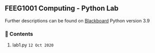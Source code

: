 FEEG1001 Computing - Python Lab
---
Further descriptions can be found on [Blackboard](https://blackboard.soton.ac.uk)
Python version 3.9

### 📃 Contents
1. lab1.py `12 Oct 2020`
